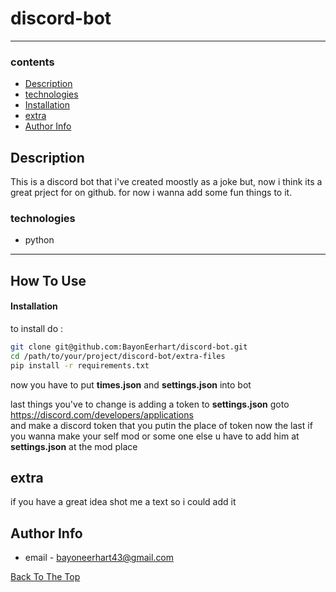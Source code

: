 # discord-bot

---

### contents

- [Description](#Description)
- [technologies](#technologies)
- [Installation](#Installation)
- [extra](#extra)
- [Author Info](#Author-Info)


## Description

This is a discord bot that i've created moostly as a joke but, now i think its a great prject for on github. for now i wanna add some fun things to it.

### technologies
- python


---

## How To Use
#### Installation

to install do :
```bash
git clone git@github.com:BayonEerhart/discord-bot.git
cd /path/to/your/project/discord-bot/extra-files
pip install -r requirements.txt
```
now you have to put **times.json** and **settings.json** into bot

last things you've to change is adding a token to **settings.json**
goto https://discord.com/developers/applications \
and make a discord token that you putin the place of token
now the last if you wanna make your self mod or some one else u have to add him at **settings.json** at the mod place
## extra

if you have a great idea shot me a text so i could add it 


## Author Info

- email - [bayoneerhart43@gmail.com](bayoneerhart43@gmail.com)

[Back To The Top](#read-me-template)